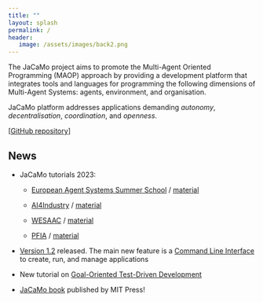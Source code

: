 ```yaml
---
title: ""
layout: splash
permalink: /
header:
   image: /assets/images/back2.png
---
```


The JaCaMo project aims to promote the Multi-Agent Oriented Programming (MAOP) approach by providing a development platform that integrates tools and languages for programming the following dimensions of Multi-Agent Systems: agents, environment, and organisation.

JaCaMo platform addresses applications  demanding _autonomy_, _decentralisation_, _coordination_, and _openness_.

[[GitHub repository](https://github.com/jacamo-lang/jacamo)]
<!-- * [Release Notes](http://jacamo-lang.github.io/jacamo/release-notes.html) -->

## News

* JaCaMo tutorials 2023:
  -  [European Agent Systems Summer School](https://easss23.pages.fit) / [material](https://github.com/orgs/JaCaMo-EASSS23/repositories)

  - [AI4Industry](https://ai4industry2023.sciencesconf.org) /  [material](https://gitlab.emse.fr/ai4industry/hackathon/-/wikis/home)

  - [WESAAC](https://sites.google.com/inf.ufpel.edu.br/wesaac2023) / [material](https://github.com/maiquelb/jacamo-wesaac2023)

  - [PFIA](https://pfia23.icube.unistra.fr/tutoriels/index.html) / [material](https://github.com/orgs/JaCaMo-PFIA23/repositories)

* [Version 1.2](https://github.com/jacamo-lang/jacamo/releases) released. The main new feature is a [Command Line Interface](https://github.com/jacamo-lang/jacamo-cli) to create, run, and manage applications

* New tutorial on [Goal-Oriented Test-Driven Development](https://github.com/jacamo-lang/jacamo/blob/master/doc/tutorials/tdd/readme.adoc)

* [JaCaMo book](https://mitpress.mit.edu/9780262044578/) published by MIT Press!
